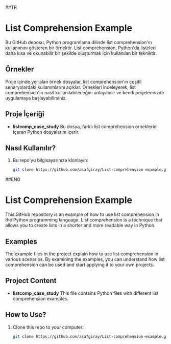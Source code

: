 ##TR
# List Comprehension Example

Bu GitHub deposu, Python programlama dilinde list comprehension'ın kullanımını gösteren bir örnektir. List comprehension, Python'da listeleri daha kısa ve okunabilir bir şekilde oluşturmak için kullanılan bir tekniktir.

## Örnekler

Proje içinde yer alan örnek dosyalar, list comprehension'ın çeşitli senaryolardaki kullanımlarını açıklar. Örnekleri inceleyerek, list comprehension'ın nasıl kullanılabileceğini anlayabilir ve kendi projelerinizde uygulamaya başlayabilirsiniz.

## Proje İçeriği

- **listcomp_case_study** Bu dosya, farklı list comprehension örneklerini içeren Python dosyalarını içerir.

## Nasıl Kullanılır?

1. Bu repo'yu bilgisayarınıza klonlayın:
   ```bash
   git clone https://github.com/asafgiray/List-comprehension-example.git


##ENG
# List Comprehension Example

This GitHub repository is an example of how to use list comprehension in the Python programming language. List comprehension is a technique that allows you to create lists in a shorter and more readable way in Python.

## Examples

The example files in the project explain how to use list comprehension in various scenarios. By examining the examples, you can understand how list comprehension can be used and start applying it to your own projects.

## Project Content

- **listcomp_case_study** This file contains Python files with different list comprehension examples.

## How to Use?

1. Clone this repo to your computer:
   ```bash
   git clone https://github.com/asafgiray/List-comprehension-example.git